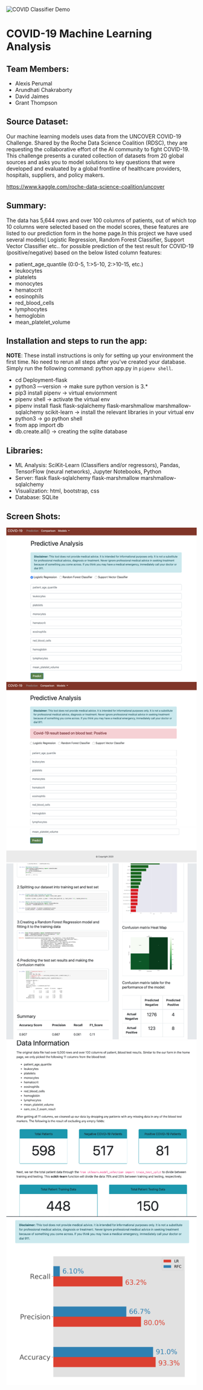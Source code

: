 ![COVID Classifier Demo](Presentation/ModelDescriptionsAndComparisons.gif)


# COVID-19 Machine Learning Analysis
## Team Members:
- Alexis Perumal
- Arundhati Chakraborty
- David Jaimes
- Grant Thompson

## Source Dataset:
Our machine learning models uses data from the UNCOVER COVID-19 Challenge. Shared by the Roche Data Science Coalition (RDSC), they are requesting the collaborative effort of the AI community to fight COVID-19. This challenge presents a curated collection of datasets from 20 global sources and asks you to model solutions to key questions that were developed and evaluated by a global frontline of healthcare providers, hospitals, suppliers, and policy makers.

https://www.kaggle.com/roche-data-science-coalition/uncover

## Summary:
The data has 5,644 rows and over 100 columns of patients, out of which top 10 columns were selected based on the model scores, these features are listed to our prediction form in the home page.In this project we have used several models( Logistic Regression, Random Forest Classifier, Support Vector Classifier etc.. for possible prediction of the test result for COVID-19 (positive/negative) based on the below listed column features:

- patient_age_quantile (0:0-5, 1:>5-10, 2:>10-15, etc.)
- leukocytes 
- platelets
- monocytes
- hematocrit
- eosinophils
- red_blood_cells
- lymphocytes
- hemoglobin
- mean_platelet_volume

## Installation and steps to run the app:
**NOTE**: These install instructions is only for setting up your environment the first time. No need to rerun all steps after you've created your database. Simply run the following command: python app.py in `pipenv shell`.
- cd Deployment-flask
- python3 —version -> make sure python version is 3.*
- pip3 install pipenv -> virtual enviornment
- pipenv shell -> activate the virtual env
- pipenv install flask flask-sqlalchemy flask-marshmallow marshmallow-sqlalchemy scikit-learn -> install the relevant libraries in your virtual env
- python3 -> go python shell
- from app import db 
- db.create.all() -> creating the sqlite database

## Libraries:

-	ML Analysis: SciKit-Learn (Classifiers and/or regressors), Pandas, TensorFlow (neural networks), Jupyter Notebooks, Python
-	Server:  flask flask-sqlalchemy flask-marshmallow marshmallow-sqlalchemy
-	Visualization: html, bootstrap, css
-   Database:  SQLite

## Screen Shots:
![](screen_shots/screen_shot1.png)
![](screen_shots/screen_shot2.png)
![](screen_shots/screen_shot3.png)
![](screen_shots/screen_shot4.png)
![](screen_shots/screen_shot5.png)
![](screen_shots/screen_shot6.png)
